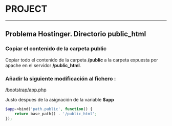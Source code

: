 # PROJECT
___

## Problema Hostinger. Directorio __public_html__

### Copiar el contenido de la carpeta public

Copiar todo el contenido de la carpeta __/public__ a la carpeta expuesta por apache en el servidor __/public_html__.

### Añadir la siguiente modificación al fichero :
[/bootstrap/app.php](/bootstrap/app.php)

Justo despues de la asignación de la variable __$app__

```php
$app->bind('path.public', function() {
    return base_path() . '/public_html';
});
```
